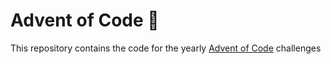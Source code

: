 # Advent of Code 🎄

This repository contains the code for the yearly [Advent of Code](https://adventofcode.com/) challenges